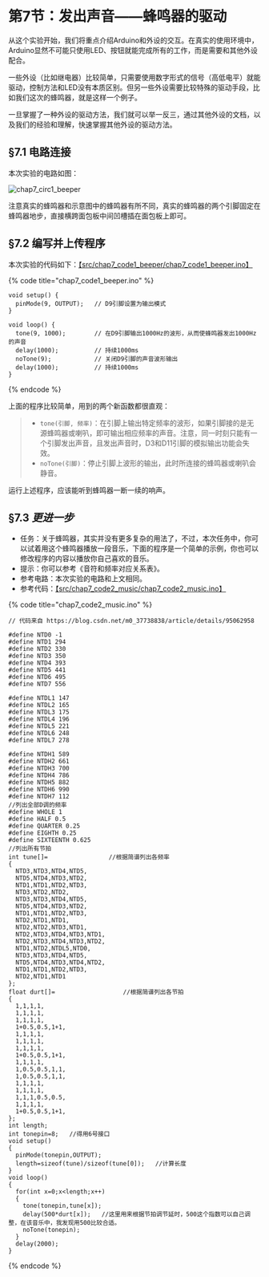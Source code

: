 # 第7节：发出声音——蜂鸣器的驱动

从这个实验开始，我们将重点介绍Arduino和外设的交互。在真实的使用环境中，Arduino显然不可能只使用LED、按钮就能完成所有的工作，而是需要和其他外设配合。

一些外设（比如继电器）比较简单，只需要使用数字形式的信号（高低电平）就能驱动，控制方法和LED没有本质区别。但另一些外设需要比较特殊的驱动手段，比如我们这次的蜂鸣器，就是这样一个例子。

一旦掌握了一种外设的驱动方法，我们就可以举一反三，通过其他外设的文档，以及我们的经验和理解，快速掌握其他外设的驱动方法。

## §7.1 电路连接

本次实验的电路如图：

![chap7\_circ1\_beeper](.gitbook/assets/chap7\_img1\_beeper.png)

注意真实的蜂鸣器和示意图中的蜂鸣器有所不同，真实的蜂鸣器的两个引脚固定在蜂鸣器地步，直接横跨面包板中间凹槽插在面包板上即可。

## §7.2 编写并上传程序

本次实验的代码如下：[【src/chap7\_code1\_beeper/chap7\_code1\_beeper.ino】](https://www.jianguoyun.com/p/DQpVhxQQmcGwBxjsjpsE)

{% code title="chap7_code1_beeper.ino" %}
```arduino
void setup() {
  pinMode(9, OUTPUT);   // D9引脚设置为输出模式
}

void loop() {
  tone(9, 1000);        // 在D9引脚输出1000Hz的波形，从而使蜂鸣器发出1000Hz的声音
  delay(1000);          // 持续1000ms
  noTone(9);            // 关闭D9引脚的声音波形输出
  delay(1000);          // 持续1000ms
}
```
{% endcode %}

上面的程序比较简单，用到的两个新函数都很直观：

> * `tone(引脚, 频率)`：在引脚上输出特定频率的波形，如果引脚接的是无源蜂鸣器或喇叭，即可输出相应频率的声音。注意，同一时刻只能有一个引脚发出声音，且发出声音时，D3和D11引脚的模拟输出功能会失效。
> * `noTone(引脚)`：停止引脚上波形的输出，此时所连接的蜂鸣器或喇叭会静音。

运行上述程序，应该能听到蜂鸣器一断一续的响声。

## §7.3 _更进一步_

* 任务：关于蜂鸣器，其实并没有更多复杂的用法了，不过，本次任务中，你可以试着用这个蜂鸣器播放一段音乐，下面的程序是一个简单的示例，你也可以修改程序的内容以播放你自己喜欢的音乐。
* 提示：你可以参考《音符和频率对应关系表》。
* 参考电路：本次实验的电路和上文相同。
* 参考代码：[【src/chap7\_code2\_music/chap7\_code2\_music.ino】](https://www.jianguoyun.com/p/DQpVhxQQmcGwBxjsjpsE)

{% code title="chap7_code2_music.ino" %}
```arduino
// 代码来自 https://blog.csdn.net/m0_37738838/article/details/95062958

#define NTD0 -1
#define NTD1 294
#define NTD2 330
#define NTD3 350
#define NTD4 393
#define NTD5 441
#define NTD6 495
#define NTD7 556

#define NTDL1 147
#define NTDL2 165
#define NTDL3 175
#define NTDL4 196
#define NTDL5 221
#define NTDL6 248
#define NTDL7 278

#define NTDH1 589
#define NTDH2 661
#define NTDH3 700
#define NTDH4 786
#define NTDH5 882
#define NTDH6 990
#define NTDH7 112
//列出全部D调的频率
#define WHOLE 1
#define HALF 0.5
#define QUARTER 0.25
#define EIGHTH 0.25
#define SIXTEENTH 0.625
//列出所有节拍
int tune[]=                 //根据简谱列出各频率
{
  NTD3,NTD3,NTD4,NTD5,
  NTD5,NTD4,NTD3,NTD2,
  NTD1,NTD1,NTD2,NTD3,
  NTD3,NTD2,NTD2,
  NTD3,NTD3,NTD4,NTD5,
  NTD5,NTD4,NTD3,NTD2,
  NTD1,NTD1,NTD2,NTD3,
  NTD2,NTD1,NTD1,
  NTD2,NTD2,NTD3,NTD1,
  NTD2,NTD3,NTD4,NTD3,NTD1,
  NTD2,NTD3,NTD4,NTD3,NTD2,
  NTD1,NTD2,NTDL5,NTD0,
  NTD3,NTD3,NTD4,NTD5,
  NTD5,NTD4,NTD3,NTD4,NTD2,
  NTD1,NTD1,NTD2,NTD3,
  NTD2,NTD1,NTD1
};
float durt[]=                   //根据简谱列出各节拍
{
  1,1,1,1,
  1,1,1,1,
  1,1,1,1,
  1+0.5,0.5,1+1,
  1,1,1,1,
  1,1,1,1,
  1,1,1,1,
  1+0.5,0.5,1+1,
  1,1,1,1,
  1,0.5,0.5,1,1,
  1,0.5,0.5,1,1,
  1,1,1,1,
  1,1,1,1,
  1,1,1,0.5,0.5,
  1,1,1,1,
  1+0.5,0.5,1+1,
};
int length;
int tonepin=8;   //得用6号接口
void setup()
{
  pinMode(tonepin,OUTPUT);
  length=sizeof(tune)/sizeof(tune[0]);   //计算长度
}
void loop()
{
  for(int x=0;x<length;x++)
  {
    tone(tonepin,tune[x]);
    delay(500*durt[x]);   //这里用来根据节拍调节延时，500这个指数可以自己调整，在该音乐中，我发现用500比较合适。
    noTone(tonepin);
  }
  delay(2000);
}
```
{% endcode %}
